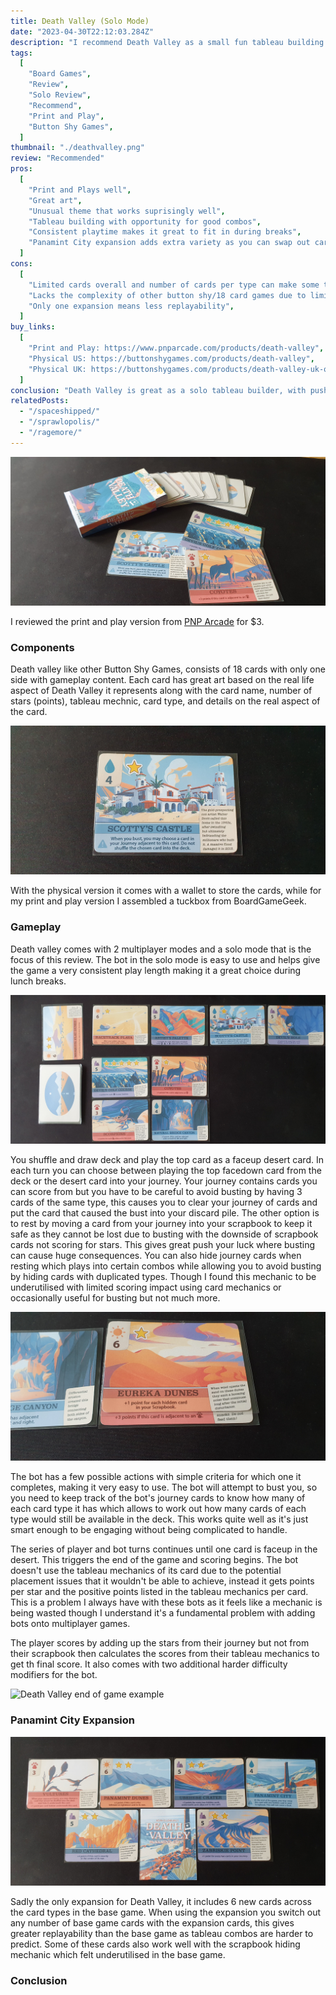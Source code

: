 ```yaml
---
title: Death Valley (Solo Mode)
date: "2023-04-30T22:12:03.284Z"
description: "I recommend Death Valley as a small fun tableau building game."
tags:
  [
    "Board Games",
    "Review",
    "Solo Review",
    "Recommend",
    "Print and Play",
    "Button Shy Games",
  ]
thumbnail: "./deathvalley.png"
review: "Recommended"
pros:
  [
    "Print and Plays well",
    "Great art",
    "Unusual theme that works suprisingly well",
    "Tableau building with opportunity for good combos",
    "Consistent playtime makes it great to fit in during breaks",
    "Panamint City expansion adds extra variety as you can swap out cards from the base game",
  ]
cons:
  [
    "Limited cards overall and number of cards per type can make some tableau combinations rare or difficult to aim for.",
    "Lacks the complexity of other button shy/18 card games due to limited mechanics on each card",
    "Only one expansion means less replayability",
  ]
buy_links:
  [
    "Print and Play: https://www.pnparcade.com/products/death-valley",
    "Physical US: https://buttonshygames.com/products/death-valley",
    "Physical UK: https://buttonshygames.com/products/death-valley-uk-only",
  ]
conclusion: "Death Valley is great as a solo tableau builder, with push your luck that gives tension when drawing from the deck. Pulling off combos feels satisying though the limited number of cards and mechanics impacts the replayability and possible options."
relatedPosts:
  - "/spaceshipped/"
  - "/sprawlopolis/"
  - "/ragemore/"
---
```


![Death Valley tuckbox and cards](./death_intro.jpg)

I reviewed the print and play version from [PNP Arcade](https://www.pnparcade.com/products/death-valley) for $3.

### Components

Death valley like other Button Shy Games, consists of 18 cards with only one side with gameplay content. Each card has great art based on the real life aspect of Death Valley it represents along with the card name, number of stars (points), tableau mechnic, card type, and details on the real aspect of the card.

![Death Valley card example](./death_card.jpg)

With the physical version it comes with a wallet to store the cards, while for my print and play version I assembled a tuckbox from BoardGameGeek.

### Gameplay

Death valley comes with 2 multiplayer modes and a solo mode that is the focus of this review. The bot in the solo mode is easy to use and helps give the game a very consistent play length making it a great choice during lunch breaks.

![Death Valley middle way during a match against the solo bot](./death_mid.jpg)

You shuffle and draw deck and play the top card as a faceup desert card. In each turn you can choose between playing the top facedown card from the deck or the desert card into your journey. Your journey contains cards you can score from but you have to be careful to avoid busting by having 3 cards of the same type, this causes you to clear your journey of cards and put the card that caused the bust into your discard pile. The other option is to rest by moving a card from your journey into your scrapbook to keep it safe as they cannot be lost due to busting with the downside of scrapbook cards not scoring for stars. This gives great push your luck where busting can cause huge consequences. You can also hide journey cards when resting which plays into certain combos while allowing you to avoid busting by hiding cards with duplicated types. Though I found this mechanic to be underutilised with limited scoring impact using card mechanics or occasionally useful for busting but not much more.

![Death Valley hidden card example](./death_hidden.jpg)

The bot has a few possible actions with simple criteria for which one it completes, making it very easy to use. The bot will attempt to bust you, so you need to keep track of the bot's journey cards to know how many of each card type it has which allows to work out how many cards of each type would still be available in the deck. This works quite well as it's just smart enough to be engaging without being complicated to handle.

The series of player and bot turns continues until one card is faceup in the desert. This triggers the end of the game and scoring begins. The bot doesn't use the tableau mechanics of its card due to the potential placement issues that it wouldn't be able to achieve, instead it gets points per star and the positive points listed in the tableau mechanics per card. This is a problem I always have with these bots as it feels like a mechanic is being wasted though I understand it's a fundamental problem with adding bots onto multiplayer games.

The player scores by adding up the stars from their journey but not from their scrapbook then calculates the scores from their tableau mechanics to get th final score. It also comes with two additional harder difficulty modifiers for the bot.

![Death Valley end of game example](./death_end.jpg)

### Panamint City Expansion

![Death Valley expansion cards](./death_exp.jpg)

Sadly the only expansion for Death Valley, it includes 6 new cards across the card types in the base game. When using the expansion you switch out any number of base game cards with the expansion cards, this gives greater replayability than the base game as tableau combos are harder to predict. Some of these cards also work well with the scrapbook hiding mechanic which felt underutilised in the base game.

### Conclusion
